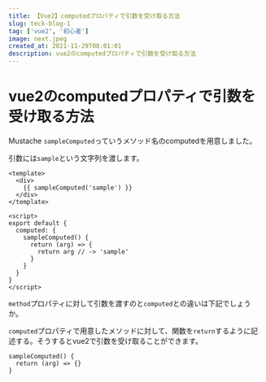 ```yaml
---
title: 【Vue2】computedプロパティで引数を受け取る方法
slug: teck-blog-1
tag: ['vue2', '初心者']
image: next.jpeg
created_at: 2021-11-29T08:01:01
description: vue2のcomputedプロパティで引数を受け取る方法
---
```


# vue2のcomputedプロパティで引数を受け取る方法

Mustache
`sampleComputed`っていうメソッド名のcomputedを用意しました。

引数には`sample`という文字列を渡します。

```vue
<template>
  <div>
    {{ sampleComputed('sample') }}
  </div>
</template>

<script>
export default {
  computed: {
    sampleComputed() {
      return (arg) => {
        return arg // -> 'sample'
      }
    }
  }
}
</script>
```

`method`プロパティに対して引数を渡すのと`computed`との違いは下記でしょうか。

`computed`プロパティで用意したメソッドに対して、関数を`return`するように記述する。そうするとvue2で引数を受け取ることができます。

```
sampleComputed() {
  return (arg) => {}
}
```


